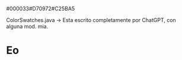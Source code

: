#000033#D70972#C25BA5

ColorSwatches.java -> Esta escrito completamente por ChatGPT, con alguna mod. mia.

# Eo